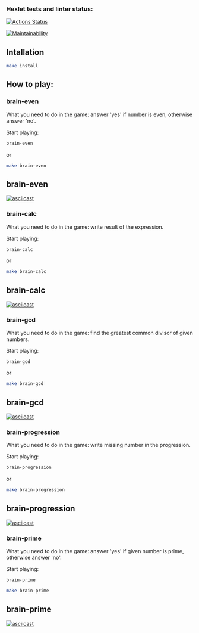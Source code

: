 ### Hexlet tests and linter status:
[![Actions Status](https://github.com/Parfenix/frontend-project-44/workflows/hexlet-check/badge.svg)](https://github.com/Parfenix/frontend-project-44/actions)

[![Maintainability](https://api.codeclimate.com/v1/badges/42b694b67cfb7676ebd0/maintainability)](https://codeclimate.com/github/Parfenix/frontend-project-44/maintainability)

## Intallation
```bash
make install
```

## How to play:
### brain-even
What you need to do in the game: answer 'yes' if number is even, otherwise answer 'no'.

Start playing:
```bash
brain-even
```

or
```bash
make brain-even
```

## brain-even
[![asciicast](https://asciinema.org/a/72xaaJL0InZUypidU7P3C6YYG.svg)](https://asciinema.org/a/72xaaJL0InZUypidU7P3C6YYG)

### brain-calc
What you need to do in the game: write result of the expression.

Start playing:
```bash
brain-calc
```

or
```bash
make brain-calc
```

## brain-calc 
[![asciicast](https://asciinema.org/a/EqudZyu3UOIbu3whKwWNQAoij.svg)](https://asciinema.org/a/EqudZyu3UOIbu3whKwWNQAoij)

### brain-gcd
What you need to do in the game: find the greatest common divisor of given numbers.

Start playing:
```
brain-gcd
```

or
```bash
make brain-gcd
```

## brain-gcd
[![asciicast](https://asciinema.org/a/IKVmJOTqiSVO80Pz9yo3CXDZm.svg)](https://asciinema.org/a/IKVmJOTqiSVO80Pz9yo3CXDZm)

### brain-progression
What you need to do in the game: write missing number in the progression.

Start playing:
```bash
brain-progression
```

or
```bash
make brain-progression
```

## brain-progression
[![asciicast](https://asciinema.org/a/sXbGgo75wxKeudjQXT9Y3VM6D.svg)](https://asciinema.org/a/sXbGgo75wxKeudjQXT9Y3VM6D)

### brain-prime
What you need to do in the game: answer 'yes' if given number is prime, otherwise answer 'no'.

Start playing:
```bash
brain-prime
```

```bash
make brain-prime
```

## brain-prime
[![asciicast](https://asciinema.org/a/K6CTQ3UdQSyXjKqRLD0IC50sz.svg)](https://asciinema.org/a/K6CTQ3UdQSyXjKqRLD0IC50sz)
